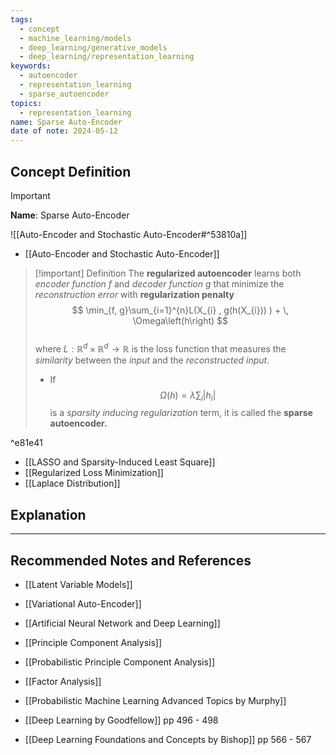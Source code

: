 ```yaml
---
tags:
  - concept
  - machine_learning/models
  - deep_learning/generative_models
  - deep_learning/representation_learning
keywords:
  - autoencoder
  - representation_learning
  - sparse_autoencoder
topics:
  - representation_learning
name: Sparse Auto-Encoder
date of note: 2024-05-12
---
```


## Concept Definition

>[!important]
>**Name**: Sparse Auto-Encoder

![[Auto-Encoder and Stochastic Auto-Encoder#^53810a]]

- [[Auto-Encoder and Stochastic Auto-Encoder]]

>[!important] Definition
>The **regularized autoencoder** learns both *encoder function* $f$ and *decoder function* $g$ that minimize the *reconstruction error* with **regularization penalty**
>$$
>\min_{f, g}\sum_{i=1}^{n}L(X_{i} , g(h(X_{i})) ) + \, \Omega\left(h\right)
>$$   
>where $L: \mathbb{R}^{d} \times \mathbb{R}^{d} \to \mathbb{R}$ is the loss function that measures the *similarity* between the *input* and the *reconstructed input*.
>
>- If $$\Omega(h) = \lambda \sum_{i}|h_{i}|$$ is a *sparsity inducing regularization* term, it is called the **sparse autoencoder.**

^e81e41

- [[LASSO and Sparsity-Induced Least Square]]
- [[Regularized Loss Minimization]]
- [[Laplace Distribution]]



## Explanation











-----------
##  Recommended Notes and References


- [[Latent Variable Models]]
- [[Variational Auto-Encoder]]
- [[Artificial Neural Network and Deep Learning]]

- [[Principle Component Analysis]]
- [[Probabilistic Principle Component Analysis]]
- [[Factor Analysis]]


- [[Probabilistic Machine Learning Advanced Topics by Murphy]]
- [[Deep Learning by Goodfellow]] pp 496 - 498
- [[Deep Learning Foundations and Concepts by Bishop]] pp 566 - 567